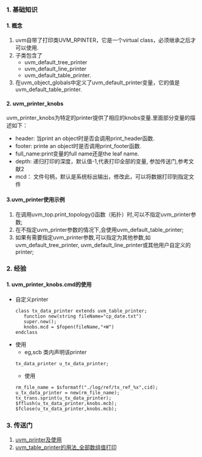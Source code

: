 ### 1. 基础知识
#### 1. 概念
1. uvm自带了打印类UVM_RPINTER，它是一个virtual class，必须继承之后才可以使用.
2. 子类包含了
   - uvm_default_tree_printer
   - uvm_default_line_printer
   - uvm_default_table_printer.
3. 在uvm_object_globals中定义了uvm_default_printer变量，它的值是uvm_default_table_printer.


#### 2. uvm_printer_knobs
uvm_printer_knobs为特定的printer提供了相应的knobs变量.里面部分变量的描述如下：
- header:   当print an object时是否会调用print_header函数.
- footer:   printe an object时是否调用print_footer函数.
- full_name:print变量的full name还是the leaf name.
- depth:    递归打印的深度，默认值-1,代表打印全部的变量, 参加传送门,参考文献2
- mcd：     文件句柄，默认是系统标出输出，修改此，可以将数据打印到指定文件

#### 3.uvm_printer使用示例
1. 在调用uvm_top.print_topology()函数（拓扑）时,可以不指定uvm_printer参数;
2. 在不指定uvm_printer参数的情况下,会使用uvm_default_table_printer;
3. 如果有需要指定uvm_printer参数,可以指定为其他参数,如uvm_default_tree_printer, uvm_default_line_printer或其他用户自定义的printer;


### 2. 经验
#### 1. uvm_printer_knobs.cmd的使用
- 自定义printer
   ~~~
   class tx_data_printer extends uvm_table_printer;
      function new(string fileName="cp_date.txt")
      super.new();
      knobs.mcd = $fopen(fileName,"+W")
   endclass
   ~~~
- 使用
   - eg,scb 类内声明该printer
   ~~~
   tx_data_printer u_tx_data_printer;
   ~~~
   - 使用
   ~~~
   rm_file_name = $sformatf("./log/ref/tx_ref_%x",cid);
   u_tx_data_printer = new(rm_file_name);
   tx_trans.sprint(u_tx_data_printer);
   $fflush(u_tx_data_printer,knobs.mcb);
   $fclose(u_tx_data_printer,knobs.mcb);
   ~~~
### 3. 传送门
1. [uvm_printer及使用](https://www.cnblogs.com/csjt/p/16206598.html)
2. [uvm_table_printer的用法_全部数组值打印](https://www.cnblogs.com/Alfred-HOO/articles/17524269.html)
